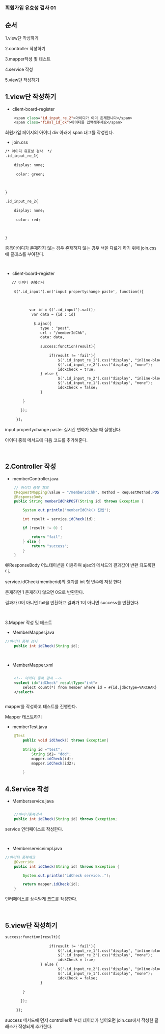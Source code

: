 ### 회원가입 유효성 검사 01

순서
---
1.view단 작성하기

2.controller 작성하기

3.mapper작성 및 테스트

4.service 작성

5.view단 작성하기


1.view단 작성하기
---

- client-board-register

```jsp
	<span class="id_input_re_2">아이디가 이미 존재합니다</span>
	<span class="final_id_ck">아이디를 입력해주세요</span>

```

회원가입 페이지의 아이디 div 아래에 span 태그를 작성한다.


- join.css

```jsp
/* 아이디 유효성 검사  */
.id_input_re_1{
	
	display: none;
	
	 color: green;
	
	
	
}

.id_input_re_2{
	
	display: none;
	
	 color: red;
	
	
	
}

```

중복아이디가 존재하지 않는 경우 존재하지 않는 경우 색을 다르게 하기 위해 join.css에 클래스를 부여한다. 


&nbsp;

- client-board-register


```jsp
   // 아이디 중복검사
    
	$('.id_input').on('input propertychange paste', function(){
	 		
	    
	    	
		   var id = $('.id_input').val();
		    var data = {id : id}
												
			 $.ajax({
				type : "post",
				url : "/memberIdChk",
				data: data,
				
				success:function(result){
													    		
					if(result != 'fail'){
						$('.id_input_re_1').css("display", "inline-block");
			    		$('.id_input_re_2').css("display", "none");		
			    		idckCheck = true;
				} else {
						$('.id_input_re_2').css("display", "inline-block");
						$('.id_input_re_1').css("display", "none");		
						idckCheck = false;
				}
										  
		}
											    	
	   }); 
											    
	 });

```

input propertychange paste: 실시간 변화가 있을 때 실행된다. 

아이디 중복 메서드에 다음 코드를 추가해준다.


&nbsp;

2.Controller 작성
---

- memberController.java

```java
	// 아이디 중복 체크
	@RequestMapping(value = "/memberIdChk", method = RequestMethod.POST)
	@ResponseBody
	public String memberIdChkPOST(String id) throws Exception {

		System.out.println("memberIdChk() 진입");

		int result = service.idCheck(id);

		if (result != 0) {

			return "fail";
		} else {
			return "success";
		}
	}

```

@ResponseBody 어노테이션을 이용하여 ajax의 메서드의 결과값이 반환 되도록한다. 

service.idCheck(memberid)의 결과를 int 형 변수에 저장 한다 

존재하면 1 존재하지 않으면 0으로 반환한다.

결과가 0이 아니면 fail을 반환하고 결과가 1이 아니면 success를 반환한다.


&nbsp;

3.Mapper 작성 및 테스트

- MemberMapper.java

```java
//아이디 중복 검사
	public int idCheck(String id);
```

&nbsp;

- MemberMapper.xml

```xml

	<!-- 아이디 중복 검사 -->
	<select id="idCheck" resultType="int">
		select count(*) from member where id = #{id,jdbcType=VARCHAR}
	</select>
	
```

mapper를 작성하고 테스트를 진행한다.

Mapper 테스트하기

- memberTest.java

```java
	@Test
		public void idCheck() throws Exception{
	
		String id ="test";
			String id2= "ddd";
			mapper.idCheck(id);
			mapper.idCheck(id2);
			
		}

```


4.Service 작성
---

- Memberservice.java

```java

	//아이디중복검사
	public int idCheck(String id) throws Exception;
```
service 인터페이스로 작성한다. 


&nbsp;

- Memberserviceimpl.java

```java
//아이디 중복체크
	@Override
	public int idCheck(String id) throws Exception {

		System.out.println("idCheck service..");

		return mapper.idCheck(id);
	}

```
인터페이스를 상속받게 코드를 작성한다.

&nbsp;

5.view단 작성하기
---

```jsp
success:function(result){
													    		
					if(result != 'fail'){
						$('.id_input_re_1').css("display", "inline-block");
			    		$('.id_input_re_2').css("display", "none");		
			    		idckCheck = true;
				} else {
						$('.id_input_re_2').css("display", "inline-block");
						$('.id_input_re_1').css("display", "none");		
						idckCheck = false;
				}
										  
		}
											    	
	   }); 
											    
	 });


```

success 메서드에 먼저 controller로 부터 데이터가 넘어오면 join.css에서 작성한 클래스가 작성되게 추가한다.  